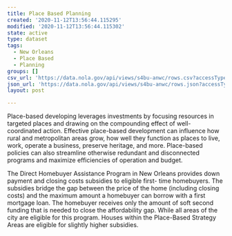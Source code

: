 ```yaml
---
title: Place Based Planning
created: '2020-11-12T13:56:44.115295'
modified: '2020-11-12T13:56:44.115302'
state: active
type: dataset
tags:
  - New Orleans
  - Place Based
  - Planning
groups: []
csv_url: 'https://data.nola.gov/api/views/s4bu-anwc/rows.csv?accessType=DOWNLOAD'
json_url: 'https://data.nola.gov/api/views/s4bu-anwc/rows.json?accessType=DOWNLOAD'
layout: post

---
```

Place-based developing leverages investments by focusing resources in targeted places and drawing on the compounding effect of well-coordinated action. Effective place-based development can influence how rural and metropolitan areas grow, how well they function as places to live, work, operate a business, preserve heritage, and more. Place-based policies can also streamline otherwise redundant and disconnected programs and maximize efficiencies of operation and budget.

The Direct Homebuyer Assistance Program in New Orleans provides down payment and closing costs subsidies to eligible first- time homebuyers.  The subsidies bridge the gap between the price of the home (including closing costs) and the maximum amount a homebuyer can borrow with a first mortgage loan.  The homebuyer receives only the amount of soft second funding that is needed to close the affordability gap. While all areas of the city are eligible for this program. Houses within the Place-Based Strategy Areas are eligible for slightly higher subsidies.
